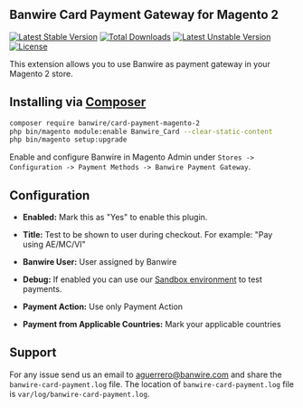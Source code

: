 ## Banwire Card Payment Gateway for Magento 2
[![Latest Stable Version](https://poser.okvpn.org/banwire/card-payment-magento-2/v/stable)](https://packagist.org/packages/banwire/card-payment-magento-2) 
[![Total Downloads](https://poser.okvpn.org/banwire/card-payment-magento-2/downloads)](https://packagist.org/packages/banwire/card-payment-magento-2) 
[![Latest Unstable Version](https://poser.okvpn.org/banwire/card-payment-magento-2/v/unstable)](https://packagist.org/packages/banwire/card-payment-magento-2) 
[![License](https://poser.okvpn.org/banwire/card-payment-magento-2/license)](https://packagist.org/packages/banwire/card-payment-magento-2)   

This extension allows you to use Banwire as payment gateway in your Magento 2 store.

## Installing via [Composer](https://getcomposer.org/)

```bash
composer require banwire/card-payment-magento-2
php bin/magento module:enable Banwire_Card --clear-static-content
php bin/magento setup:upgrade
```

Enable and configure Banwire in Magento Admin under `Stores -> Configuration -> Payment Methods -> Banwire Payment Gateway`.

## Configuration

  - **Enabled:** Mark this as "Yes" to enable this plugin.
 
  - **Title:** Test to be shown to user during checkout. For example: "Pay using AE/MC/VI"
  
  - **Banwire User:** User assigned by Banwire

  - **Debug:** If enabled you can use our [Sandbox environment](https://test.banwire.com) to test payments. 
     
  - **Payment Action:** Use only Payment Action	
    
  - **Payment from Applicable Countries:** Mark your applicable countries
  

     
## Support

For any issue send us an email to aguerrero@banwire.com and share the `banwire-card-payment.log` file. The location of `banwire-card-payment.log` file is `var/log/banwire-card-payment.log`.